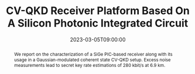 ---
title: CV-QKD Receiver Platform Based On A Silicon Photonic Integrated Circuit


event: Optical Fiber Communication Conference (OFC2023)
event_url: https://opg.optica.org/conference.cfm?meetingid=5&yr=2023

location: San Diego Convention Center
address:
  city: San Diego
  region: CA
  country: United States

# summary: An example talk using Hugo Blox Builder's Markdown slides feature.
abstract: We report on the characterization of a SiGe PIC-based receiver along with its usage in a Gaussian-modulated coherent state CV-QKD setup. Excess noise measurements lead to secret key rate estimations of 280 kbit/s at 6.9 km.

# Talk start and end times.
#   End time can optionally be hidden by prefixing the line with `#`.
date: '2023-03-05T09:00:00'
date_end: '2023-03-09T18:00:00'
all_day: false

# Schedule page publish date (NOT talk date).
publishDate: '2023-03-09T00:00:00Z'

authors:
  - nanoy

tags: []

# Is this a featured talk? (true/false)
featured: false

image:
  caption: 'Image credit: [**Unsplash**](https://unsplash.com/photos/bzdhc5b3Bxs)'
  focal_point: Right

#links:
#  - icon: twitter
#    icon_pack: fab
#    name: Follow
#    url: https://twitter.com/georgecushen
# url_code: 'https://github.com'
url_pdf: 'https://opg.optica.org/viewmedia.cfm?uri=OFC-2023-M1I.2'
# url_slides: 'https://slideshare.net'
url_video: 'https://opg.optica.org/abstract.cfm?uri=ofc-2023-M1I.2#videoPlayer'

# Markdown Slides (optional).
#   Associate this talk with Markdown slides.
#   Simply enter your slide deck's filename without extension.
#   E.g. `slides = "example-slides"` references `content/slides/example-slides.md`.
#   Otherwise, set `slides = ""`.
slides: ""

# Projects (optional).
#   Associate this post with one or more of your projects.
#   Simply enter your project's folder or file name without extension.
#   E.g. `projects = ["internal-project"]` references `content/project/deep-learning/index.md`.
#   Otherwise, set `projects = []`.
projects:
---